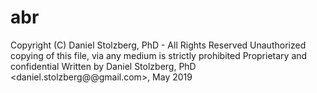 # abr
Copyright (C) Daniel Stolzberg, PhD - All Rights Reserved
Unauthorized copying of this file, via any medium is strictly prohibited
Proprietary and confidential
Written by Daniel Stolzberg, PhD <daniel.stolzberg@@gmail.com>, May 2019
